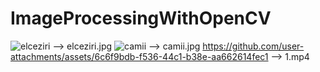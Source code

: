 # ImageProcessingWithOpenCV
![elceziri](https://github.com/user-attachments/assets/e73a9986-d59f-4a04-8ea9-478af21c026f) --> elceziri.jpg
![camii](https://github.com/user-attachments/assets/90f949d8-85aa-4c4c-9d59-e1e5277dcfdf) --> camii.jpg
https://github.com/user-attachments/assets/6c6f9bdb-f536-44c1-b38e-aa662614fec1 --> 1.mp4


